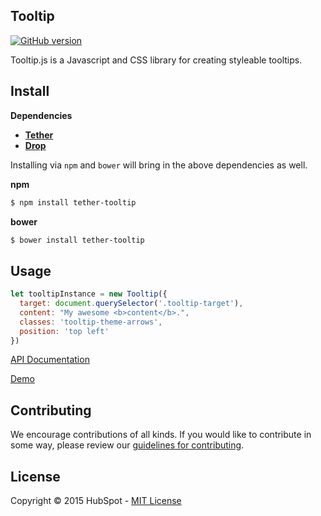 ## Tooltip

[![GitHub
version](https://badge.fury.io/gh/HubSpot%2Ftooltip.svg)](http://badge.fury.io/gh/HubSpot%2Ftooltip)

Tooltip.js is a Javascript and CSS library for creating styleable tooltips.


## Install

__Dependencies__

* __[Tether](https://github.com/HubSpot/tether)__
* __[Drop](https://github.com/HubSpot/drop)__

Installing via `npm` and `bower` will bring in the above dependencies as well.


__npm__
```sh
$ npm install tether-tooltip
```

__bower__
```sh
$ bower install tether-tooltip
```

## Usage

```javascript
let tooltipInstance = new Tooltip({
  target: document.querySelector('.tooltip-target'),
  content: "My awesome <b>content</b>.",
  classes: 'tooltip-theme-arrows',
  position: 'top left'
})
```

[API Documentation](http://github.hubspot.com/tooltip)

[Demo](http://github.hubspot.com/tooltip/docs/welcome)


## Contributing

We encourage contributions of all kinds. If you would like to contribute in some way, please review our [guidelines for contributing](CONTRIBUTING.md).


## License
Copyright &copy; 2015 HubSpot - [MIT License](LICENSE)
